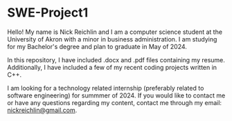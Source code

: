 # SWE-Project1

Hello! My name is Nick Reichlin and I am a computer science student at the University of Akron with a minor in business administration. I am studying for my Bachelor's degree and plan to graduate in May of 2024.

In this repository, I have included .docx and .pdf files containing my resume. Additionally, I have included a few of my recent coding projects written in C++. 

I am looking for a technology related internship (preferably related to software engineering) for summmer of 2024. If you would like to contact me or have any questions regarding my content, contact me through my email: nickreichlin@gmail.com. 
